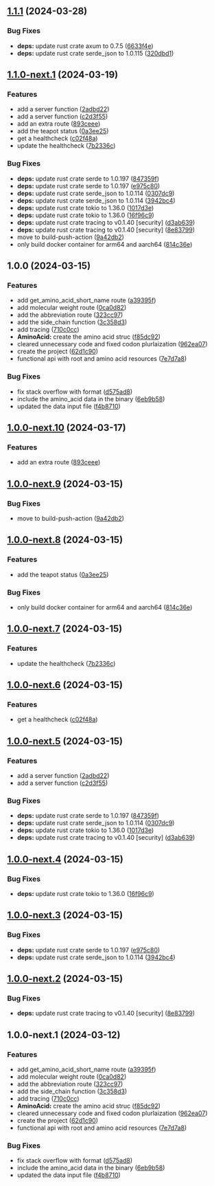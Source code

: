 ## [1.1.1](https://github.com/AliSajid/aaprop/compare/v1.1.0...v1.1.1) (2024-03-28)


### Bug Fixes

* **deps:** update rust crate axum to 0.7.5 ([6633f4e](https://github.com/AliSajid/aaprop/commit/6633f4e57dad96f275de3b6fc761040befb4532d))
* **deps:** update rust crate serde_json to 1.0.115 ([320dbd1](https://github.com/AliSajid/aaprop/commit/320dbd1e66281e771ce603d7826741b7174510d1))

## [1.1.0-next.1](https://github.com/AliSajid/aaprop/compare/v1.0.0...v1.1.0-next.1) (2024-03-19)


### Features

* add a server function ([2adbd22](https://github.com/AliSajid/aaprop/commit/2adbd221a13b8959e038906df0c430f6534572da))
* add a server function ([c2d3f55](https://github.com/AliSajid/aaprop/commit/c2d3f5595be105ff4473086e3d82bfc827911339))
* add an extra route ([893ceee](https://github.com/AliSajid/aaprop/commit/893ceee94986befc49e6a9e05dd69cd6d09978fa))
* add the teapot status ([0a3ee25](https://github.com/AliSajid/aaprop/commit/0a3ee258b9b4b6f715f76a7d6171c9497bcf8d48))
* get a healthcheck ([c02f48a](https://github.com/AliSajid/aaprop/commit/c02f48a22d54795f499e537e8b5bb375bbb5409c))
* update the healthcheck ([7b2336c](https://github.com/AliSajid/aaprop/commit/7b2336c37b735a908c8f6d168f835fb275d629d8))


### Bug Fixes

* **deps:** update rust crate serde to 1.0.197 ([847359f](https://github.com/AliSajid/aaprop/commit/847359f24174bbc2ce782262c0d696ddc83aaa8b))
* **deps:** update rust crate serde to 1.0.197 ([e975c80](https://github.com/AliSajid/aaprop/commit/e975c80a07d036deaf3a05ee7c07827e27a322c8))
* **deps:** update rust crate serde_json to 1.0.114 ([0307dc9](https://github.com/AliSajid/aaprop/commit/0307dc91147f41848a6bd0db80475f3a36c42934))
* **deps:** update rust crate serde_json to 1.0.114 ([3942bc4](https://github.com/AliSajid/aaprop/commit/3942bc4162e400c7d041c2d469cf9e75d8acb52a))
* **deps:** update rust crate tokio to 1.36.0 ([1017d3e](https://github.com/AliSajid/aaprop/commit/1017d3ea31bc14f42e884428e9372a1e2b253cb2))
* **deps:** update rust crate tokio to 1.36.0 ([16f96c9](https://github.com/AliSajid/aaprop/commit/16f96c9a2c6a8234ab7f62cf88b1fb98adaa6b5f))
* **deps:** update rust crate tracing to v0.1.40 [security] ([d3ab639](https://github.com/AliSajid/aaprop/commit/d3ab6391bb65938b96f967bc8a4fae2825723384))
* **deps:** update rust crate tracing to v0.1.40 [security] ([8e83799](https://github.com/AliSajid/aaprop/commit/8e83799d5a982d51f451b169e7ab103a72aa013c))
* move to build-push-action ([9a42db2](https://github.com/AliSajid/aaprop/commit/9a42db2c0151d076e8fd238633e35f85c767d5b4))
* only build docker container for arm64 and aarch64 ([814c36e](https://github.com/AliSajid/aaprop/commit/814c36ed471acaf30717ca8287cd0a56b9545340))

## 1.0.0 (2024-03-15)


### Features

* add get_amino_acid_short_name route ([a39395f](https://github.com/AliSajid/aaprop/commit/a39395fc79e4cc0dc4a341567ba505b594f1827c))
* add molecular weight route ([0ca0d82](https://github.com/AliSajid/aaprop/commit/0ca0d823919e33f2ed711212595d90864012bb00))
* add the abbreviation route ([323cc97](https://github.com/AliSajid/aaprop/commit/323cc976429871f44a75712aee5961b832d25652))
* add the side_chain function ([3c358d3](https://github.com/AliSajid/aaprop/commit/3c358d3caa5157ee4a92e9c37535b7de97aacbc8))
* add tracing ([710c0cc](https://github.com/AliSajid/aaprop/commit/710c0ccf2c6cd859e9a0759fe109b2c8780f8f09))
* **AminoAcid:** create the amino acid struc ([f85dc92](https://github.com/AliSajid/aaprop/commit/f85dc92f23a346c68de4d60f9000f938a2fc8403))
* cleared unnecessary code and fixed codon plurlaization ([962ea07](https://github.com/AliSajid/aaprop/commit/962ea077f57b5cbb530ddd050a28a07bf5fc27be))
* create the project ([62d1c90](https://github.com/AliSajid/aaprop/commit/62d1c9098ca1a8c05ae38950ca62ab249f9fa04a))
* functional api with root and amino acid resources ([7e7d7a8](https://github.com/AliSajid/aaprop/commit/7e7d7a8b58eb855aac2251c8498b4d187a60a823))


### Bug Fixes

* fix stack overflow with format ([d575ad8](https://github.com/AliSajid/aaprop/commit/d575ad8c96b2a37487aaecb7e9b1ad5b79062f41))
* include the amino_acid data in the binary ([6eb9b58](https://github.com/AliSajid/aaprop/commit/6eb9b58809b8c9c517abd7a255cae7b757ff2feb))
* updated the data input file ([f4b8710](https://github.com/AliSajid/aaprop/commit/f4b8710e4a8331413bc29a41217401425ee39b72))

## [1.0.0-next.10](https://github.com/AliSajid/aaprop/compare/v1.0.0-next.9...v1.0.0-next.10) (2024-03-17)


### Features

* add an extra route ([893ceee](https://github.com/AliSajid/aaprop/commit/893ceee94986befc49e6a9e05dd69cd6d09978fa))

## [1.0.0-next.9](https://github.com/AliSajid/aaprop/compare/v1.0.0-next.8...v1.0.0-next.9) (2024-03-15)


### Bug Fixes

* move to build-push-action ([9a42db2](https://github.com/AliSajid/aaprop/commit/9a42db2c0151d076e8fd238633e35f85c767d5b4))

## [1.0.0-next.8](https://github.com/AliSajid/aaprop/compare/v1.0.0-next.7...v1.0.0-next.8) (2024-03-15)


### Features

* add the teapot status ([0a3ee25](https://github.com/AliSajid/aaprop/commit/0a3ee258b9b4b6f715f76a7d6171c9497bcf8d48))


### Bug Fixes

* only build docker container for arm64 and aarch64 ([814c36e](https://github.com/AliSajid/aaprop/commit/814c36ed471acaf30717ca8287cd0a56b9545340))

## [1.0.0-next.7](https://github.com/AliSajid/aaprop/compare/v1.0.0-next.6...v1.0.0-next.7) (2024-03-15)


### Features

* update the healthcheck ([7b2336c](https://github.com/AliSajid/aaprop/commit/7b2336c37b735a908c8f6d168f835fb275d629d8))

## [1.0.0-next.6](https://github.com/AliSajid/aaprop/compare/v1.0.0-next.5...v1.0.0-next.6) (2024-03-15)


### Features

* get a healthcheck ([c02f48a](https://github.com/AliSajid/aaprop/commit/c02f48a22d54795f499e537e8b5bb375bbb5409c))

## [1.0.0-next.5](https://github.com/AliSajid/aaprop/compare/v1.0.0-next.4...v1.0.0-next.5) (2024-03-15)


### Features

* add a server function ([2adbd22](https://github.com/AliSajid/aaprop/commit/2adbd221a13b8959e038906df0c430f6534572da))
* add a server function ([c2d3f55](https://github.com/AliSajid/aaprop/commit/c2d3f5595be105ff4473086e3d82bfc827911339))


### Bug Fixes

* **deps:** update rust crate serde to 1.0.197 ([847359f](https://github.com/AliSajid/aaprop/commit/847359f24174bbc2ce782262c0d696ddc83aaa8b))
* **deps:** update rust crate serde_json to 1.0.114 ([0307dc9](https://github.com/AliSajid/aaprop/commit/0307dc91147f41848a6bd0db80475f3a36c42934))
* **deps:** update rust crate tokio to 1.36.0 ([1017d3e](https://github.com/AliSajid/aaprop/commit/1017d3ea31bc14f42e884428e9372a1e2b253cb2))
* **deps:** update rust crate tracing to v0.1.40 [security] ([d3ab639](https://github.com/AliSajid/aaprop/commit/d3ab6391bb65938b96f967bc8a4fae2825723384))

## [1.0.0-next.4](https://github.com/AliSajid/aaprop/compare/v1.0.0-next.3...v1.0.0-next.4) (2024-03-15)


### Bug Fixes

* **deps:** update rust crate tokio to 1.36.0 ([16f96c9](https://github.com/AliSajid/aaprop/commit/16f96c9a2c6a8234ab7f62cf88b1fb98adaa6b5f))

## [1.0.0-next.3](https://github.com/AliSajid/aaprop/compare/v1.0.0-next.2...v1.0.0-next.3) (2024-03-15)


### Bug Fixes

* **deps:** update rust crate serde to 1.0.197 ([e975c80](https://github.com/AliSajid/aaprop/commit/e975c80a07d036deaf3a05ee7c07827e27a322c8))
* **deps:** update rust crate serde_json to 1.0.114 ([3942bc4](https://github.com/AliSajid/aaprop/commit/3942bc4162e400c7d041c2d469cf9e75d8acb52a))

## [1.0.0-next.2](https://github.com/AliSajid/aaprop/compare/v1.0.0-next.1...v1.0.0-next.2) (2024-03-15)


### Bug Fixes

* **deps:** update rust crate tracing to v0.1.40 [security] ([8e83799](https://github.com/AliSajid/aaprop/commit/8e83799d5a982d51f451b169e7ab103a72aa013c))

## 1.0.0-next.1 (2024-03-12)


### Features

* add get_amino_acid_short_name route ([a39395f](https://github.com/AliSajid/aaprop/commit/a39395fc79e4cc0dc4a341567ba505b594f1827c))
* add molecular weight route ([0ca0d82](https://github.com/AliSajid/aaprop/commit/0ca0d823919e33f2ed711212595d90864012bb00))
* add the abbreviation route ([323cc97](https://github.com/AliSajid/aaprop/commit/323cc976429871f44a75712aee5961b832d25652))
* add the side_chain function ([3c358d3](https://github.com/AliSajid/aaprop/commit/3c358d3caa5157ee4a92e9c37535b7de97aacbc8))
* add tracing ([710c0cc](https://github.com/AliSajid/aaprop/commit/710c0ccf2c6cd859e9a0759fe109b2c8780f8f09))
* **AminoAcid:** create the amino acid struc ([f85dc92](https://github.com/AliSajid/aaprop/commit/f85dc92f23a346c68de4d60f9000f938a2fc8403))
* cleared unnecessary code and fixed codon plurlaization ([962ea07](https://github.com/AliSajid/aaprop/commit/962ea077f57b5cbb530ddd050a28a07bf5fc27be))
* create the project ([62d1c90](https://github.com/AliSajid/aaprop/commit/62d1c9098ca1a8c05ae38950ca62ab249f9fa04a))
* functional api with root and amino acid resources ([7e7d7a8](https://github.com/AliSajid/aaprop/commit/7e7d7a8b58eb855aac2251c8498b4d187a60a823))


### Bug Fixes

* fix stack overflow with format ([d575ad8](https://github.com/AliSajid/aaprop/commit/d575ad8c96b2a37487aaecb7e9b1ad5b79062f41))
* include the amino_acid data in the binary ([6eb9b58](https://github.com/AliSajid/aaprop/commit/6eb9b58809b8c9c517abd7a255cae7b757ff2feb))
* updated the data input file ([f4b8710](https://github.com/AliSajid/aaprop/commit/f4b8710e4a8331413bc29a41217401425ee39b72))
